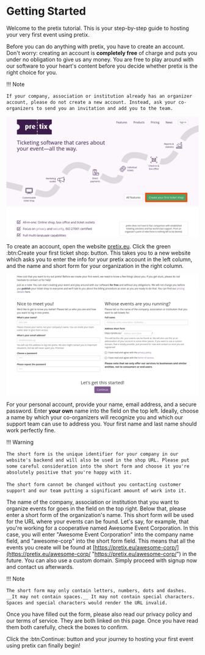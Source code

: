 # Getting Started

Welcome to the pretix tutorial. This is your step-by-step guide to hosting your very first event using pretix.

Before you can do anything with pretix, you have to create an account. Don't worry: creating an account is __completely free__ of charge and puts you under no obligation to give us any money. You are free to play around with our software to your heart's content before you decide whether pretix is the right choice for you. 

!!! Note

    If your company, association or institution already has an organizer account, please do not create a new account. Instead, ask your co-organizers to send you an invitation and add you to the team. 

![pretix.eu, a website introducing pretix and its main features. There is a green button labeled 'Create your first ticket shop' on the right.](../assets/screens/account/pretix-eu.png "pretix.eu screenshot" ) 

To create an account, open the website [pretix.eu](https://pretix.eu/about/en/ "https://pretix.eu/about/en/"). Click the green :btn:Create your first ticket shop: button. This takes you to a new website which asks you to enter the info for your pretix account in the left column, and the name and short form for your organization in the right column. 

![a website with input fields for account information as well as the name and short form of the organizer](../assets/screens/account/pretix-create-account.png "pretix.eu/about/en/setup screenshot" ) 

For your personal account, provide your name, email address, and a secure password. Enter __your own__ name into the field on the top left. Ideally, choose a name by which your co-organizers will recognize you and which our support team can use to address you. Your first name and last name should work perfectly fine. 

!!! Warning

    The short form is the unique identifier for your company in our website's backend and will also be used in the shop URL. Please put some careful consideration into the short form and choose it you're absolutely positive that you're happy with it. 
    
    The short form cannot be changed without you contacting customer support and our team putting a significant amount of work into it. 

The name of the company, association or institution that you want to organize events for goes in the field on the top right. Below that, please enter a short form of the organization's name. This short form will be used for the URL where your events can be found. Let's say, for example, that you're working for a cooperative named Awesome Event Corporation. In this case, you will enter "Awesome Event Corporation" into the company name field, and "awesome-corp" into the short form field. This means that all the events you create will be found at [https://pretix.eu/awesome-corp/](https://pretix.eu/awesome-corp/ "https://pretix.eu/awesome-corp/") in the future. You can also use a custom domain. Simply proceed with signup now and contact us afterwards. 

!!! Note

    The short form may only contain letters, numbers, dots and dashes. __It may not contain spaces.__ It may not contain special characters. Spaces and special characters would render the URL invalid. 


Once you have filled out the form, please also read our privacy policy and our terms of service. They are both linked on this page. Once you have read them both carefully, check the boxes to confirm. 

Click the :btn:Continue: button and your journey to hosting your first event using pretix can finally begin! 
